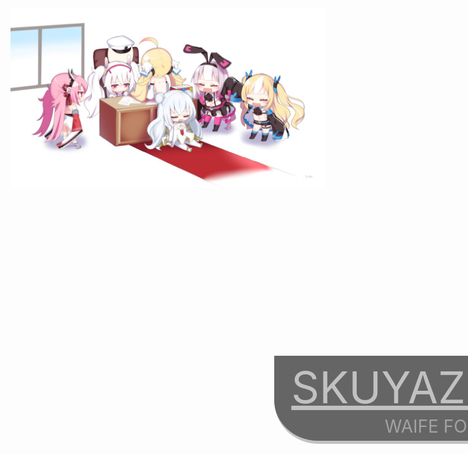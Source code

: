 <img src='bg.jpg'>
<div style="position:relative;width:1269px;height:670px;background:url('bg.jpg') no-repeat;background-size:100% auto;">
    <div style="position: absolute;left: 50%;top: 50%;transform: translate(-50%, -50%);background: rgba(0,0,0,.6);padding: 0.4em 2em;border-top-right-radius: 5em;border-bottom-left-radius: 5em;border-bottom: 5px solid rgba(255,255,255,.6);">
        <span style="font-size: 5em; line-height: 90px; text-decoration: underline; color: rgba(255,255,255,.6);">SKUYAZLU</span><br>
        <span style="float: right; font-size: 2em; color: rgba(255,255,255,.4);">WAIFE FOREVER</span>
    </div>
</div>
